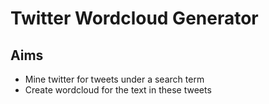 # Twitter Wordcloud Generator

## Aims

* Mine twitter for tweets under a search term
* Create wordcloud for the text in these tweets


